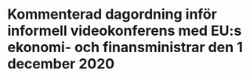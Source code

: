 # Kommenterad dagordning inför informell videokonferens med EU:s ekonomi- och finansministrar den 1 december 2020


